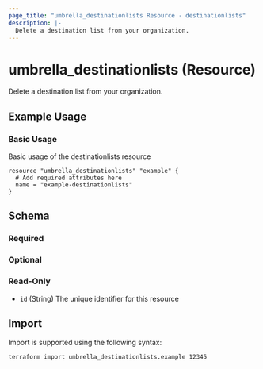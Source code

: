 ```yaml
---
page_title: "umbrella_destinationlists Resource - destinationlists"
description: |-
  Delete a destination list from your organization.
---
```


# umbrella_destinationlists (Resource)

Delete a destination list from your organization.

## Example Usage


### Basic Usage

Basic usage of the destinationlists resource

```hcl
resource "umbrella_destinationlists" "example" {
  # Add required attributes here
  name = "example-destinationlists"
}
```



## Schema

### Required



### Optional



### Read-Only

- `id` (String) The unique identifier for this resource



## Import

Import is supported using the following syntax:

```shell
terraform import umbrella_destinationlists.example 12345
```

